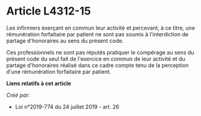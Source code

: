 # Article L4312-15

Les infirmiers exerçant en commun leur activité et percevant, à ce titre, une rémunération forfaitaire par patient ne sont
pas soumis à l'interdiction de partage d'honoraires au sens du présent code.

Ces professionnels ne sont pas réputés pratiquer le compérage au sens du présent code du seul fait de l'exercice en commun de
leur activité et du partage d'honoraires réalisé dans ce cadre compte tenu de la perception d'une rémunération forfaitaire
par patient.

**Liens relatifs à cet article**

_Créé par_:

  - Loi n°2019-774 du 24 juillet 2019 - art. 26
